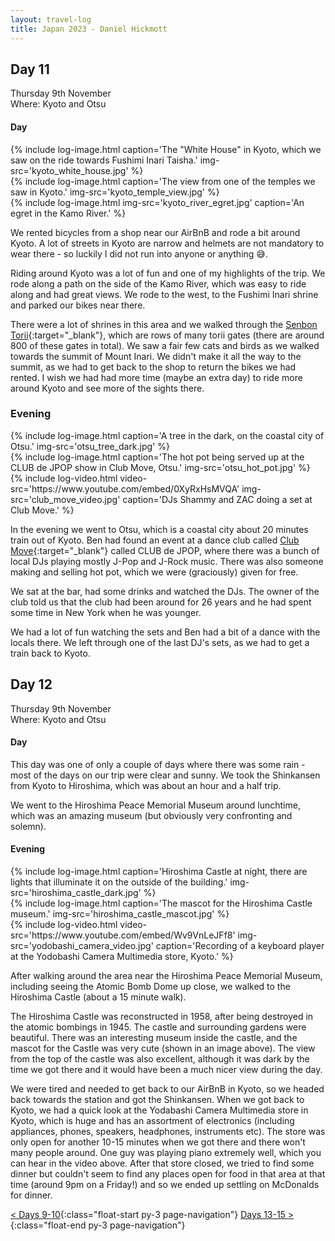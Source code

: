 ```yaml
---
layout: travel-log
title: Japan 2023 - Daniel Hickmott
---
```


## Day 11

<span class="day-details">Thursday 9th November</span><br>
<span class="day-details">Where: Kyoto and Otsu</span>

#### Day

<div class="row my-3">
    <div class="col-md-4 d-flex justify-content-center text-center align-top">
        {% include log-image.html caption='The "White House" in Kyoto, which we saw on the ride towards Fushimi Inari Taisha.' img-src='kyoto_white_house.jpg' %}
    </div>
    <div class="col-md-4 d-flex justify-content-center text-center align-top">
        {% include log-image.html caption='The view from one of the temples we saw in Kyoto.' img-src='kyoto_temple_view.jpg' %}
    </div>
    <div class="col-md-4 col-md-4 d-flex justify-content-center text-center align-top">
        {% include log-image.html img-src='kyoto_river_egret.jpg' caption='An egret in the Kamo River.' %}
    </div>
</div>

We rented bicycles from a shop near our AirBnB and rode a bit around Kyoto.
A lot of streets in Kyoto are narrow and helmets are not mandatory to wear there - so luckily I did not run into anyone or anything 😅.

Riding around Kyoto was a lot of fun and one of my highlights of the trip.
We rode along a path on the side of the Kamo River, which was easy to ride along and had great views.
We rode to the west, to the Fushimi Inari shrine and parked our bikes near there.

There were a lot of shrines in this area and we walked through the [Senbon Torii](https://en.wikipedia.org/wiki/Fushimi_Inari-taisha#Senbon_Torii){:target="_blank"}, which are rows of many torii gates (there are around 800 of these gates in total).
We saw a fair few cats and birds as we walked towards the summit of Mount Inari. 
We didn't make it all the way to the summit, as we had to get back to the shop to return the bikes we had rented.
I wish we had had more time (maybe an extra day) to ride more around Kyoto and see more of the sights there.

### Evening

<div class="row my-3">
    <div class="col-md-4 d-flex justify-content-center text-center align-top">
        {% include log-image.html caption='A tree in the dark, on the coastal city of Otsu.' img-src='otsu_tree_dark.jpg' %}
    </div>
    <div class="col-md-4 d-flex justify-content-center text-center align-top">
        {% include log-image.html caption='The hot pot being served up at the CLUB de JPOP show in Club Move, Otsu.' img-src='otsu_hot_pot.jpg' %}
    </div>
    <div class="col-md-4 col-md-4 d-flex justify-content-center text-center align-top">
        {% include log-video.html video-src='https://www.youtube.com/embed/0XyRxHsMVQA' img-src='club_move_video.jpg' caption='DJs Shammy and ZAC doing a set at Club Move.' %}
    </div>
</div>

In the evening we went to Otsu, which is a coastal city about 20 minutes train out of Kyoto.
Ben had found an event at a dance club called [Club Move](http://www.club-move.com/){:target="_blank"} called CLUB de JPOP, where there was a bunch of local DJs playing mostly J-Pop and J-Rock music.
There was also someone making and selling hot pot, which we were (graciously) given for free.

We sat at the bar, had some drinks and watched the DJs. 
The owner of the club told us that the club had been around for 26 years and he had spent some time in New York when he was younger.

We had a lot of fun watching the sets and Ben had a bit of a dance with the locals there.
We left through one of the last DJ's sets, as we had to get a train back to Kyoto.

## Day 12

<span class="day-details">Thursday 9th November</span><br>
<span class="day-details">Where: Kyoto and Otsu</span>

#### Day

This day was one of only a couple of days where there was some rain - most of the days on our trip were clear and sunny.
We took the Shinkansen from Kyoto to Hiroshima, which was about an hour and a half trip.

We went to the Hiroshima Peace Memorial Museum around lunchtime, which was an amazing museum (but obviously very confronting and solemn).

#### Evening

<div class="row my-3">
    <div class="col-md-4 d-flex justify-content-center text-center align-top">
        {% include log-image.html caption='Hiroshima Castle at night, there are lights that illuminate it on the outside of the building.' img-src='hiroshima_castle_dark.jpg' %}
    </div>
    <div class="col-md-4 d-flex justify-content-center text-center align-top">
        {% include log-image.html caption='The mascot for the Hiroshima Castle museum.' img-src='hiroshima_castle_mascot.jpg' %}
    </div>
    <div class="col-md-4 col-md-4 d-flex justify-content-center text-center align-top">
        {% include log-video.html video-src='https://www.youtube.com/embed/Wv9VnLeJFf8' img-src='yodobashi_camera_video.jpg' caption='Recording of a keyboard player at the Yodobashi Camera Multimedia store, Kyoto.' %}
    </div>
</div>

After walking around the area near the Hiroshima Peace Memorial Museum, including seeing the Atomic Bomb Dome up close, we walked to the Hiroshima Castle (about a 15 minute walk).

The Hiroshima Castle was reconstructed in 1958, after being destroyed in the atomic bombings in 1945. 
The castle and surrounding gardens were beautiful.
There was an interesting museum inside the castle, and the mascot for the Castle was very cute (shown in an image above).
The view from the top of the castle was also excellent, although it was dark by the time we got there and it would have been a much nicer view during the day.

We were tired and needed to get back to our AirBnB in Kyoto, so we headed back towards the station and got the Shinkansen.
When we got back to Kyoto, we had a quick look at the Yodabashi Camera Multimedia store in Kyoto, which is huge and has an assortment of electronics (including appliances, phones, speakers, headphones, instruments etc).
The store was only open for another 10-15 minutes when we got there and there won't many people around.
One guy was playing piano extremely well, which you can hear in the video above.
After that store closed, we tried to find some dinner but couldn't seem to find any places open for food in that area at that time (around 9pm on a Friday!) and so we ended up settling on McDonalds for dinner.


[< Days 9-10](kyoto-1){:class="float-start py-3 page-navigation"}
[Days 13-15 >](tokyo-5){:class="float-end py-3 page-navigation"}
